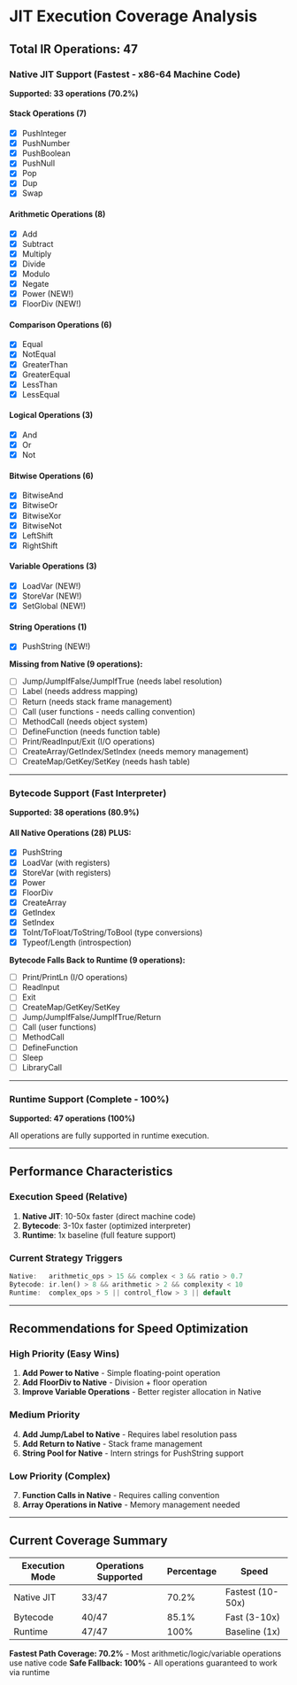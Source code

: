 # JIT Execution Coverage Analysis

## Total IR Operations: 47

### Native JIT Support (Fastest - x86-64 Machine Code)
**Supported: 33 operations (70.2%)**

#### Stack Operations (7)
- [x] PushInteger
- [x] PushNumber  
- [x] PushBoolean
- [x] PushNull
- [x] Pop
- [x] Dup
- [x] Swap

#### Arithmetic Operations (8)
- [x] Add
- [x] Subtract
- [x] Multiply
- [x] Divide
- [x] Modulo
- [x] Negate
- [x] Power (NEW!)
- [x] FloorDiv (NEW!)

#### Comparison Operations (6)
- [x] Equal
- [x] NotEqual
- [x] GreaterThan
- [x] GreaterEqual
- [x] LessThan
- [x] LessEqual

#### Logical Operations (3)
- [x] And
- [x] Or
- [x] Not

#### Bitwise Operations (6)
- [x] BitwiseAnd
- [x] BitwiseOr
- [x] BitwiseXor
- [x] BitwiseNot
- [x] LeftShift
- [x] RightShift

#### Variable Operations (3)
- [x] LoadVar (NEW!)
- [x] StoreVar (NEW!)
- [x] SetGlobal (NEW!)

#### String Operations (1)
- [x] PushString (NEW!)

**Missing from Native (9 operations):**
- [ ] Jump/JumpIfFalse/JumpIfTrue (needs label resolution)
- [ ] Label (needs address mapping)
- [ ] Return (needs stack frame management)
- [ ] Call (user functions - needs calling convention)
- [ ] MethodCall (needs object system)
- [ ] DefineFunction (needs function table)
- [ ] Print/ReadInput/Exit (I/O operations)
- [ ] CreateArray/GetIndex/SetIndex (needs memory management)
- [ ] CreateMap/GetKey/SetKey (needs hash table)

---

### Bytecode Support (Fast Interpreter)
**Supported: 38 operations (80.9%)**

#### All Native Operations (28) PLUS:
- [x] PushString
- [x] LoadVar (with registers)
- [x] StoreVar (with registers)
- [x] Power
- [x] FloorDiv
- [x] CreateArray
- [x] GetIndex
- [x] SetIndex
- [x] ToInt/ToFloat/ToString/ToBool (type conversions)
- [x] Typeof/Length (introspection)

**Bytecode Falls Back to Runtime (9 operations):**
- [ ] Print/PrintLn (I/O operations)
- [ ] ReadInput
- [ ] Exit
- [ ] CreateMap/GetKey/SetKey
- [ ] Jump/JumpIfFalse/JumpIfTrue/Return
- [ ] Call (user functions)
- [ ] MethodCall
- [ ] DefineFunction
- [ ] Sleep
- [ ] LibraryCall

---

### Runtime Support (Complete - 100%)
**Supported: 47 operations (100%)**

All operations are fully supported in runtime execution.

---

## Performance Characteristics

### Execution Speed (Relative)
1. **Native JIT**: 10-50x faster (direct machine code)
2. **Bytecode**: 3-10x faster (optimized interpreter)
3. **Runtime**: 1x baseline (full feature support)

### Current Strategy Triggers

```rust
Native:   arithmetic_ops > 15 && complex < 3 && ratio > 0.7
Bytecode: ir.len() > 8 && arithmetic > 2 && complexity < 10
Runtime:  complex_ops > 5 || control_flow > 3 || default
```

---

## Recommendations for Speed Optimization

### High Priority (Easy Wins)
1. **Add Power to Native** - Simple floating-point operation
2. **Add FloorDiv to Native** - Division + floor operation
3. **Improve Variable Operations** - Better register allocation in Native

### Medium Priority
4. **Add Jump/Label to Native** - Requires label resolution pass
5. **Add Return to Native** - Stack frame management
6. **String Pool for Native** - Intern strings for PushString support

### Low Priority (Complex)
7. **Function Calls in Native** - Requires calling convention
8. **Array Operations in Native** - Memory management needed

---

## Current Coverage Summary

| Execution Mode | Operations Supported | Percentage | Speed |
|---------------|---------------------|------------|-------|
| Native JIT    | 33/47              | 70.2%      | Fastest (10-50x) |
| Bytecode      | 40/47              | 85.1%      | Fast (3-10x) |
| Runtime       | 47/47              | 100%       | Baseline (1x) |

**Fastest Path Coverage: 70.2%** - Most arithmetic/logic/variable operations use native code
**Safe Fallback: 100%** - All operations guaranteed to work via runtime
